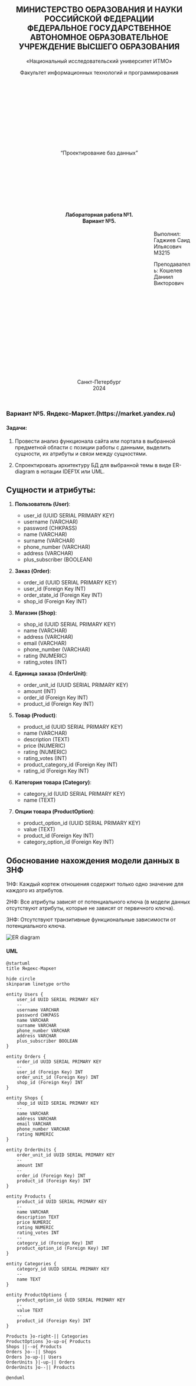 <h2 style="text-align: center;">МИНИСТЕРСТВО ОБРАЗОВАНИЯ И НАУКИ<br/>РОССИЙСКОЙ ФЕДЕРАЦИИ<br/>
ФЕДЕРАЛЬНОЕ ГОСУДАРСТВЕННОЕ АВТОНОМНОЕ ОБРАЗОВАТЕЛЬНОЕ
УЧРЕЖДЕНИЕ ВЫСШЕГО ОБРАЗОВАНИЯ
</h2>

<p style="text-align: center;">«Национальный исследовательский университет ИТМО»</p>

<p style="text-align: center; margin-bottom: 200px">Факультет информационных технологий и программирования</p>

<p style="text-align: center; margin-bottom: 150px">“Проектирование баз данных”</p>

<h4 style="text-align: center;">Лабораторная работа №1.<br/>Вариант №5.</h3>

<p style="margin-left: 400px">Выполнил: Гаджиев Саид Ильясович M3215</p>

<p style="margin-left: 400px; margin-bottom: 250px">Преподаватель: Кошелев Даниил Викторович</p>

<p style="text-align: center; margin-bottom: 50px">Санкт-Петербург<br/>2024</p>

#

<h3>Вариант №5. Яндекс-Маркет.(https://market.yandex.ru)</h3>

<h4>Задачи:</h4>

1. Провести анализ функционала сайта или портала в выбранной предметной области с позиции работы с данными, выделить сущности, их атрибуты и связи между сущностями.

2. Спроектировать архитектуру БД для выбранной темы в виде ER-diagram в нотации IDEF1X или UML.

## Сущности и атрибуты:

1. **Пользователь (User)**:
   - user_id (UUID SERIAL PRIMARY KEY)
   - username (VARCHAR)
   - password (CHKPASS)
   - name (VARCHAR)
   - surname (VARCHAR)
   - phone_number (VARCHAR)
   - address (VARCHAR)
   - plus_subscriber (BOOLEAN)

2. **Заказ (Order)**:
   - order_id (UUID SERIAL PRIMARY KEY)
   - user_id (Foreign Key INT)
   - order_state_id (Foreign Key INT)
   - shop_id (Foreign Key INT)

3. **Магазин (Shop)**:
   - shop_id (UUID SERIAL PRIMARY KEY)
   - name (VARCHAR)
   - address (VARCHAR)
   - email (VARCHAR)
   - phone_number (VARCHAR)
   - rating (NUMERIC)
   - rating_votes (INT)

4. **Единица заказа (OrderUnit)**:
   - order_unit_id (UUID SERIAL PRIMARY KEY)
   - amount (INT)
   - order_id (Foreign Key INT)
   - product_id (Foreign Key INT)

6. **Товар (Product)**:
   - product_id (UUID SERIAL PRIMARY KEY)
   - name (VARCHAR)
   - description (TEXT)
   - price (NUMERIC)
   - rating (NUMERIC)
   - rating_votes (INT)
   - product_category_id (Foreign Key INT)
   - rating_id (Foreign Key INT)

7. **Категория товара (Category)**:
   - category_id (UUID SERIAL PRIMARY KEY)
   - name (TEXT)

8. **Опции товара (ProductOption)**:
    - product_option_id (UUID SERIAL PRIMARY KEY)
    - value (TEXT)
    - product_id (Foreign Key INT)
    - category_option_id (Foreign Key INT)

## Обоснование нахождения модели данных в 3НФ

1НФ: Каждый кортеж отношения содержит только одно значение для каждого из атрибутов.

2НФ: Все атрибуты зависят от потенциального ключа (в модели данных отсутствуют атрибуты, которые не зависят от первичного ключа).

3НФ: Отсутствуют транзитивные функциональные зависимости от потенциального ключа.

![ER diagram](images/Lab-1.svg)

<h4>UML</h4>

```
@startuml
title Яндекс-Маркет

hide circle
skinparam linetype ortho

entity Users {
    user_id UUID SERIAL PRIMARY KEY
    --
    username VARCHAR
    password CHKPASS
    name VARCHAR
    surname VARCHAR
    phone_number VARCHAR
    address VARCHAR
    plus_subscriber BOOLEAN
}

entity Orders {
    order_id UUID SERIAL PRIMARY KEY
    --
    user_id (Foreign Key) INT
    order_unit_id (Foreign Key) INT
    shop_id (Foreign Key) INT
}

entity Shops {
    shop_id UUID SERIAL PRIMARY KEY
    --
    name VARCHAR
    address VARCHAR
    email VARCHAR
    phone_number VARCHAR
    rating NUMERIC
}

entity OrderUnits {
    order_unit_id UUID SERIAL PRIMARY KEY
    --
    amount INT
    --
    order_id (Foreign Key) INT
    product_id (Foreign Key) INT
}

entity Products {
    product_id UUID SERIAL PRIMARY KEY
    --
    name VARCHAR
    description TEXT
    price NUMERIC
    rating NUMERIC
    rating_votes INT
    --
    category_id (Foreign Key) INT
    product_option_id (Foreign Key) INT
}

entity Categories {
    category_id UUID SERIAL PRIMARY KEY
    --
    name TEXT
}

entity ProductOptions {
    product_option_id UUID SERIAL PRIMARY KEY
    --
    value TEXT
    --
    product_id (Foreign Key) INT
}

Products }o-right-|| Categories
ProductOptions }o-up-o{ Products
Shops ||--o{ Products
Orders }o--|| Shops
Orders }o-up-|| Users
OrderUnits }|-up-|| Orders
OrderUnits }o--|| Products

@enduml
```
